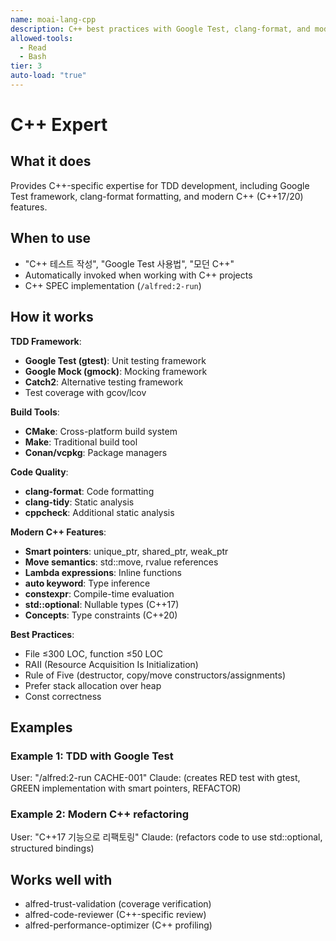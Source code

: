 ```yaml
---
name: moai-lang-cpp
description: C++ best practices with Google Test, clang-format, and modern C++ (C++17/20)
allowed-tools:
  - Read
  - Bash
tier: 3
auto-load: "true"
---
```


# C++ Expert

## What it does

Provides C++-specific expertise for TDD development, including Google Test framework, clang-format formatting, and modern C++ (C++17/20) features.

## When to use

- "C++ 테스트 작성", "Google Test 사용법", "모던 C++"
- Automatically invoked when working with C++ projects
- C++ SPEC implementation (`/alfred:2-run`)

## How it works

**TDD Framework**:
- **Google Test (gtest)**: Unit testing framework
- **Google Mock (gmock)**: Mocking framework
- **Catch2**: Alternative testing framework
- Test coverage with gcov/lcov

**Build Tools**:
- **CMake**: Cross-platform build system
- **Make**: Traditional build tool
- **Conan/vcpkg**: Package managers

**Code Quality**:
- **clang-format**: Code formatting
- **clang-tidy**: Static analysis
- **cppcheck**: Additional static analysis

**Modern C++ Features**:
- **Smart pointers**: unique_ptr, shared_ptr, weak_ptr
- **Move semantics**: std::move, rvalue references
- **Lambda expressions**: Inline functions
- **auto keyword**: Type inference
- **constexpr**: Compile-time evaluation
- **std::optional**: Nullable types (C++17)
- **Concepts**: Type constraints (C++20)

**Best Practices**:
- File ≤300 LOC, function ≤50 LOC
- RAII (Resource Acquisition Is Initialization)
- Rule of Five (destructor, copy/move constructors/assignments)
- Prefer stack allocation over heap
- Const correctness

## Examples

### Example 1: TDD with Google Test
User: "/alfred:2-run CACHE-001"
Claude: (creates RED test with gtest, GREEN implementation with smart pointers, REFACTOR)

### Example 2: Modern C++ refactoring
User: "C++17 기능으로 리팩토링"
Claude: (refactors code to use std::optional, structured bindings)

## Works well with

- alfred-trust-validation (coverage verification)
- alfred-code-reviewer (C++-specific review)
- alfred-performance-optimizer (C++ profiling)

